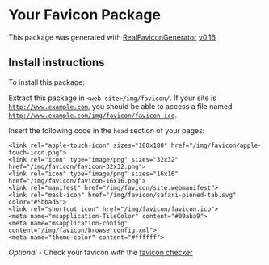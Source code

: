 # Your Favicon Package

This package was generated with [RealFaviconGenerator](https://realfavicongenerator.net/) [v0.16](https://realfavicongenerator.net/change_log#v0.16)

## Install instructions

To install this package:

Extract this package in <code>&lt;web site&gt;/img/favicon/</code>. If your site is <code>http://www.example.com</code>, you should be able to access a file named <code>http://www.example.com/img/favicon/favicon.ico</code>.

Insert the following code in the `head` section of your pages:

    <link rel="apple-touch-icon" sizes="180x180" href="/img/favicon/apple-touch-icon.png">
    <link rel="icon" type="image/png" sizes="32x32" href="/img/favicon/favicon-32x32.png">
    <link rel="icon" type="image/png" sizes="16x16" href="/img/favicon/favicon-16x16.png">
    <link rel="manifest" href="/img/favicon/site.webmanifest">
    <link rel="mask-icon" href="/img/favicon/safari-pinned-tab.svg" color="#5bbad5">
    <link rel="shortcut icon" href="/img/favicon/favicon.ico">
    <meta name="msapplication-TileColor" content="#00aba9">
    <meta name="msapplication-config" content="/img/favicon/browserconfig.xml">
    <meta name="theme-color" content="#ffffff">

*Optional* - Check your favicon with the [favicon checker](https://realfavicongenerator.net/favicon_checker)